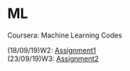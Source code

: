 # ML
Coursera: Machine Learning Codes

(18/09/19)W2: [Assignment1](https://github.com/Lizyll/ML/tree/master/machine-learning-ex1)  
(23/09/19)W3: [Assignment2](https://github.com/Lizyll/ML/tree/master/machine-learning-ex2)
